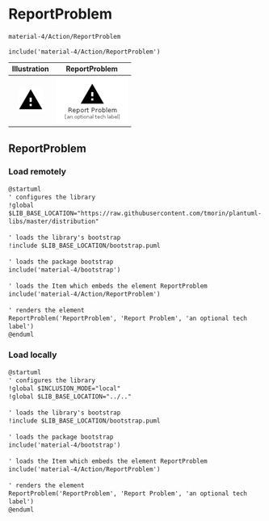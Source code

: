# ReportProblem


```text
material-4/Action/ReportProblem
```

```text
include('material-4/Action/ReportProblem')
```



| Illustration | ReportProblem |
| :---: | :---: |
| ![illustration for Illustration](../../material-4/Action/ReportProblem.png) | ![illustration for ReportProblem](../../material-4/Action/ReportProblem.Local.png) |




## ReportProblem

### Load remotely
```plantuml
@startuml
' configures the library
!global $LIB_BASE_LOCATION="https://raw.githubusercontent.com/tmorin/plantuml-libs/master/distribution"

' loads the library's bootstrap
!include $LIB_BASE_LOCATION/bootstrap.puml

' loads the package bootstrap
include('material-4/bootstrap')

' loads the Item which embeds the element ReportProblem
include('material-4/Action/ReportProblem')

' renders the element
ReportProblem('ReportProblem', 'Report Problem', 'an optional tech label')
@enduml
```

### Load locally
```plantuml
@startuml
' configures the library
!global $INCLUSION_MODE="local"
!global $LIB_BASE_LOCATION="../.."

' loads the library's bootstrap
!include $LIB_BASE_LOCATION/bootstrap.puml

' loads the package bootstrap
include('material-4/bootstrap')

' loads the Item which embeds the element ReportProblem
include('material-4/Action/ReportProblem')

' renders the element
ReportProblem('ReportProblem', 'Report Problem', 'an optional tech label')
@enduml
```


